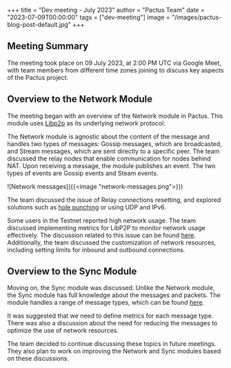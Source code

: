 +++
title = "Dev meeting - July 2023"
author = "Pactus Team"
date = "2023-07-09T00:00:00"
tags = ["dev-meeting"]
image = "/images/pactus-blog-post-default.jpg"
+++

## Meeting Summary

The meeting took place on 09 July 2023, at 2:00 PM UTC via Google Meet,
with team members from different time zones joining to discuss key aspects of the Pactus project.

## Overview to the Network Module

The meeting began with an overview of the Network module in Pactus.
This module uses [Libp2p](https://libp2p.io/) as its underlying network protocol.

The Network module is agnostic about the content of the message and
handles two types of messages: Gossip messages, which are broadcasted,
and Stream messages, which are sent directly to a specific peer.
The team discussed the relay nodes that enable communication for nodes behind NAT.
Upon receiving a message, the module publishes an event.
The two types of events are Gossip events and Steam events.

![Network messages]({{<image "network-messages.png">}})

The team discussed the issue of Relay connections resetting, and explored solutions such as
[hole punching](https://docs.libp2p.io/concepts/nat/hole-punching/) or using UDP and IPv6.

Some users in the Testnet reported high network usage.
The team discussed implementing metrics for LibP2P to monitor network usage effectively.
The discussion related to this issue can be found [here](https://github.com/pactus-project/pactus/discussions/571).
Additionally, the team discussed the customization of network resources,
including setting limits for inbound and outbound connections.

## Overview to the Sync Module

Moving on, the Sync module was discussed.
Unlike the Network module, the Sync module has full knowledge about the messages and packets.
The module handles a range of message types, which can be found
[here](https://github.com/pactus-project/pactus/blob/main/sync/bundle/message/message.go).

It was suggested that we need to define metrics for each message type.
There was also a discussion about the need for reducing the messages to optimize the use of network resources.

The team decided to continue discussing these topics in future meetings.
They also plan to work on improving the Network and Sync modules based on these discussions.
